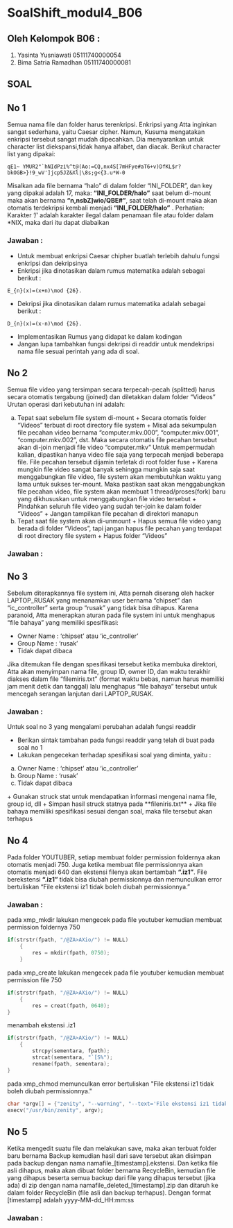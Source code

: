 # SoalShift_modul4_B06

## Oleh Kelompok B06 :
1. Yasinta Yusniawati   05111740000054
2. Bima Satria Ramadhan 05111740000081

## SOAL

## No 1
Semua nama file dan folder harus terenkripsi. Enkripsi yang Atta inginkan sangat sederhana, yaitu Caesar cipher. Namun, Kusuma mengatakan enkripsi tersebut sangat mudah dipecahkan. Dia menyarankan untuk character list diekspansi,tidak hanya alfabet, dan diacak. Berikut character list yang dipakai:
```
qE1~ YMUR2"`hNIdPzi%^t@(Ao:=CQ,nx4S[7mHFye#aT6+v)DfKL$r?bkOGB>}!9_wV']jcp5JZ&Xl|\8s;g<{3.u*W-0
```
Misalkan ada file bernama “halo” di dalam folder “INI_FOLDER”, dan key yang dipakai adalah 17, maka:
**“INI_FOLDER/halo”** saat belum di-mount maka akan bernama **“n,nsbZ]wio/QBE#”**, saat telah di-mount maka akan otomatis terdekripsi kembali menjadi **“INI_FOLDER/halo”** .
Perhatian: Karakter ‘/’ adalah karakter ilegal dalam penamaan file atau folder dalam *NIX, maka dari itu dapat diabaikan

### Jawaban :
+ Untuk membuat enkripsi Caesar chipher buatlah terlebih dahulu fungsi enkripsi dan dekripsinya
+ Enkripsi jika dinotasikan dalam rumus matematika adalah sebagai berikut :
```
E_{n}(x)=(x+n)\mod {26}.
```
+ Dekripsi jika dinotasikan dalam rumus matematika adalah sebagai berikut :
```
D_{n}(x)=(x-n)\mod {26}.
```
+ Implementasikan Rumus yang didapat ke dalam kodingan
+ Jangan lupa tambahkan fungsi dekripsi di readdir untuk mendekripsi nama file sesuai perintah yang ada di soal.

## No 2
Semua file video yang tersimpan secara terpecah-pecah (splitted) harus secara otomatis tergabung (joined) dan diletakkan dalam folder “Videos” Urutan operasi dari kebutuhan ini adalah:
<ol type = "a">
<li> Tepat saat sebelum file system di-mount
+ Secara otomatis folder “Videos” terbuat di root directory file system
+ Misal ada sekumpulan file pecahan video bernama “computer.mkv.000”, “computer.mkv.001”, “computer.mkv.002”, dst. Maka secara otomatis file pecahan tersebut akan di-join menjadi file video “computer.mkv”
Untuk mempermudah kalian, dipastikan hanya video file saja yang terpecah menjadi beberapa file. File pecahan tersebut dijamin terletak di root folder fuse
+ Karena mungkin file video sangat banyak sehingga mungkin saja saat menggabungkan file video, file system akan membutuhkan waktu yang lama untuk sukses ter-mount. Maka pastikan saat akan menggabungkan file pecahan video, file system akan membuat 1 thread/proses(fork) baru yang dikhususkan untuk menggabungkan file video tersebut
+ Pindahkan seluruh file video yang sudah ter-join ke dalam folder “Videos”
+ Jangan tampilkan file pecahan di direktori manapun
<li> Tepat saat file system akan di-unmount
+ Hapus semua file video yang berada di folder “Videos”, tapi jangan hapus file pecahan yang terdapat di root directory file system
+ Hapus folder “Videos” 
</ol>

### Jawaban :

## No 3
Sebelum diterapkannya file system ini, Atta pernah diserang oleh hacker LAPTOP_RUSAK yang menanamkan user bernama “chipset” dan “ic_controller” serta group “rusak” yang tidak bisa dihapus. Karena paranoid, Atta menerapkan aturan pada file system ini untuk menghapus “file bahaya” yang memiliki spesifikasi:

+ Owner Name 	: ‘chipset’ atau ‘ic_controller’
+ Group Name	: ‘rusak’
+ Tidak dapat dibaca

Jika ditemukan file dengan spesifikasi tersebut ketika membuka direktori, Atta akan menyimpan nama file, group ID, owner ID, dan waktu terakhir diakses dalam file “filemiris.txt” (format waktu bebas, namun harus memiliki jam menit detik dan tanggal) lalu menghapus “file bahaya” tersebut untuk mencegah serangan lanjutan dari LAPTOP_RUSAK.

### Jawaban :
Untuk soal no 3 yang mengalami perubahan adalah fungsi readdir
+ Berikan sintak tambahan pada fungsi readdir yang telah di buat pada soal no 1
+ Lakukan pengecekan terhadap spesifikasi soal yang diminta, yaitu :
<ol type="a">
<li> Owner Name : ‘chipset’ atau ‘ic_controller’
<li> Group Name	: ‘rusak’
<li> Tidak dapat dibaca
</ol>
+ Gunakan struck stat untuk mendapatkan informasi mengenai nama file, group id, dll 
+ Simpan hasil struck statnya pada **fileniris.txt**
+ Jika file bahaya memiliki spesifikasi sesuai dengan soal, maka file tersebut akan terhapus

## No 4
Pada folder YOUTUBER, setiap membuat folder permission foldernya akan otomatis menjadi 750. Juga ketika membuat file permissionnya akan otomatis menjadi 640 dan ekstensi filenya akan bertambah **“.iz1”**. File berekstensi **“.iz1”** tidak bisa diubah permissionnya dan memunculkan error bertuliskan “File ekstensi iz1 tidak boleh diubah permissionnya.”

### Jawaban :
pada xmp_mkdir lakukan mengecek pada file youtuber kemudian membuat permission foldernya 750
```c
if(strstr(fpath, "/@ZA>AXio/") != NULL)
	{
		res = mkdir(fpath, 0750);	
	}
```
pada xmp_create lakukan mengecek pada file youtuber kemudian membuat permission file 750
```c
if(strstr(fpath, "/@ZA>AXio/") != NULL)
	{
		res = creat(fpath, 0640);
} 
```
menambah ekstensi .iz1
```c
if(strstr(fpath, "/@ZA>AXio/") != NULL)
	{
		strcpy(sementara, fpath);
		strcat(sementara, "`[S%");
		rename(fpath, sementara);
}
```
pada xmp_chmod memunculkan error bertuliskan "File ekstensi iz1 tidak boleh diubah permissionnya."
```c
char *argv[] = {"zenity", "--warning", "--text='File ekstensi iz1 tidak boleh diubah permissionnya.'", NULL};
execv("/usr/bin/zenity", argv);
```

## No 5
Ketika mengedit suatu file dan melakukan save, maka akan terbuat folder baru bernama Backup kemudian hasil dari save tersebut akan disimpan pada backup dengan nama namafile_[timestamp].ekstensi. Dan ketika file asli dihapus, maka akan dibuat folder bernama RecycleBin, kemudian file yang dihapus beserta semua backup dari file yang dihapus tersebut (jika ada) di zip dengan nama namafile_deleted_[timestamp].zip dan ditaruh ke dalam folder RecycleBin (file asli dan backup terhapus). Dengan format [timestamp] adalah yyyy-MM-dd_HH:mm:ss

### Jawaban :

